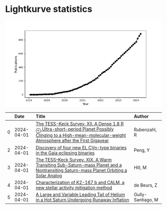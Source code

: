 
<h1>Lightkurve statistics</h1>
  
![publications](lightkurve-publications.png)  
  
|    | Date       | Title                                                                                                                                                                                                                                   | Author            |
|---:|:-----------|:----------------------------------------------------------------------------------------------------------------------------------------------------------------------------------------------------------------------------------------|:------------------|
|  0 | 2024-04-01 | [The TESS-Keck Survey. XII. A Dense 1.8 R <SUB>⊕</SUB> Ultra-short-period Planet Possibly Clinging to a High-mean-molecular-weight Atmosphere after the First Gigayear](https://ui.adsabs.harvard.edu/abs/2024AJ....167..153R/abstract) | Rubenzahl, R      |
|  2 | 2024-04-01 | [Discovery of four new EL CVn-type binaries in the Gaia eclipsing binaries](https://ui.adsabs.harvard.edu/abs/2024NewA..10702153P/abstract)                                                                                             | Peng, Y           |
|  3 | 2024-04-01 | [The TESS–Keck Survey. XIX. A Warm Transiting Sub-Saturn-mass Planet and a Nontransiting Saturn-mass Planet Orbiting a Solar Analog](https://ui.adsabs.harvard.edu/abs/2024AJ....167..151H/abstract)                                    | Hill, M           |
|  4 | 2024-04-01 | [Characterization of K2-167 b and CALM, a new stellar activity mitigation method](https://ui.adsabs.harvard.edu/abs/2024MNRAS.529.1047D/abstract)                                                                                       | de Beurs, Z       |
|  5 | 2024-04-01 | [A Large and Variable Leading Tail of Helium in a Hot Saturn Undergoing Runaway Inflation](https://ui.adsabs.harvard.edu/abs/2024AJ....167..142G/abstract)                                                                              | Gully-Santiago, M |
